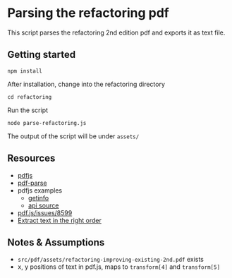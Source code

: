 # Parsing the refactoring pdf
This script parses the refactoring 2nd edition pdf and exports it as text file.

## Getting started
```
npm install
```

After installation, change into the refactoring directory
```
cd refactoring
```

Run the script
```
node parse-refactoring.js
```

The output of the script will be under `assets/`

## Resources
- [pdfjs](https://mozilla.github.io/pdf.js/)
- [pdf-parse](https://www.npmjs.com/package/pdf-parse)
- pdfjs examples
  - [getinfo](https://github.com/mozilla/pdf.js/blob/master/examples/node/getinfo.js)
  - [api source](https://github.com/mozilla/pdf.js/blob/master/src/display/api.js)
- [pdf.js/issues/8599](https://github.com/mozilla/pdf.js/issues/8599)
- [Extract text in the right order](https://stackoverflow.com/questions/50788543/pdf-js-mozilla-lib-issue-get-or-extract-pure-text-with-right-order)

## Notes & Assumptions
- `src/pdf/assets/refactoring-improving-existing-2nd.pdf` exists
- x, y positions of text in pdf.js, maps to `transform[4]` and `transform[5]`
